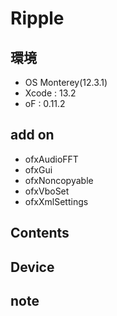 # Ripple #

## 環境 ##
*	OS Monterey(12.3.1)
*	Xcode : 13.2
*	oF : 0.11.2

## add on ##
*	ofxAudioFFT
*	ofxGui
*	ofxNoncopyable
*	ofxVboSet
*	ofxXmlSettings


## Contents ##

## Device ##


## note ##






